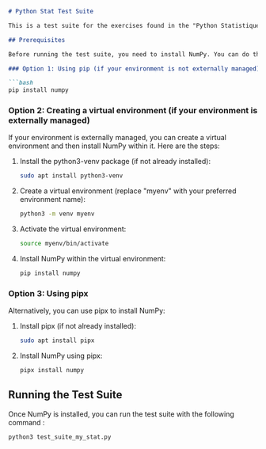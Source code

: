 ```markdown
# Python Stat Test Suite

This is a test suite for the exercises found in the "Python Statistiques.pdf" document.

## Prerequisites

Before running the test suite, you need to install NumPy. You can do this in one of the following ways:

### Option 1: Using pip (if your environment is not externally managed)

```bash
pip install numpy
```

### Option 2: Creating a virtual environment (if your environment is externally managed)

If your environment is externally managed, you can create a virtual environment and then install NumPy within it. Here are the steps:

1. Install the python3-venv package (if not already installed):

   ```bash
   sudo apt install python3-venv
   ```

2. Create a virtual environment (replace "myenv" with your preferred environment name):

   ```bash
   python3 -m venv myenv
   ```

3. Activate the virtual environment:

   ```bash
   source myenv/bin/activate
   ```

4. Install NumPy within the virtual environment:

   ```bash
   pip install numpy
   ```

### Option 3: Using pipx

Alternatively, you can use pipx to install NumPy:

1. Install pipx (if not already installed):

   ```bash
   sudo apt install pipx
   ```

2. Install NumPy using pipx:

   ```bash
   pipx install numpy
   ```

## Running the Test Suite

Once NumPy is installed, you can run the test suite with the following command :
  ```bash
  python3 test_suite_my_stat.py
  ```


```

